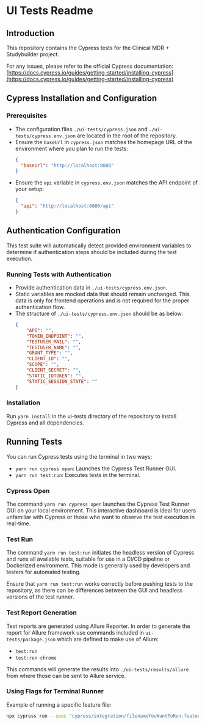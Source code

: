 # UI Tests Readme

## Introduction

This repository contains the Cypress tests for the Clinical MDR + Studybuilder project.

For any issues, please refer to the official Cypress documentation:
[https://docs.cypress.io/guides/getting-started/installing-cypress](https://docs.cypress.io/guides/getting-started/installing-cypress)

## Cypress Installation and Configuration

### Prerequisites

- The configuration files `./ui-tests/cypress.json` and `./ui-tests/cypress.env.json` are located in the root of the repository.
- Ensure the `baseUrl` in `cypress.json` matches the homepage URL of the environment where you plan to run the tests:
  ```json
  {
    "baseUrl": "http://localhost:8080"
  }
  ```
- Ensure the `api` variable in `cypress.env.json` matches the API endpoint of your setup:
  ```json
  {
    "api": "http://localhost:8000/api"
  }
  ```

## Authentication Configuration

This test suite will automatically detect provided environment variables to determine if authentication steps should be included during the test execution.

### Running Tests with Authentication

- Provide authentication data in `./ui-tests/cypress.env.json`.
- Static variables are mocked data that should remain unchanged. This data is only for frontend operations and is not required for the proper authentication flow.
- The structure of `./ui-tests/cypress.env.json` should be as below:
  ```json
  {
      "API": "",
      "TOKEN_ENDPOINT": "",
      "TESTUSER_MAIL": "",
      "TESTUSER_NAME": "",
      "GRANT_TYPE": "",
      "CLIENT_ID": "",
      "SCOPE": "",
      "CLIENT_SECRET": "",
      "STATIC_IDTOKEN": "",
      "STATIC_SESSION_STATE": ""
  }
  ```

### Installation

Run `yarn install` in the ui-tests directory of the repository to install Cypress and all dependencies.

## Running Tests

You can run Cypress tests using the terminal in two ways:

- `yarn run cypress open`: Launches the Cypress Test Runner GUI.
- `yarn run test:run`: Executes tests in the terminal.

### Cypress Open

The command `yarn run cypress open` launches the Cypress Test Runner GUI on your local environment. This interactive dashboard is ideal for users unfamiliar with Cypress or those who want to observe the test execution in real-time.

### Test Run

The command `yarn run test:run` initiates the headless version of Cypress and runs all available tests, suitable for use in a CI/CD pipeline or Dockerized environment. This mode is generally used by developers and testers for automated testing.

Ensure that `yarn run test:run` works correctly before pushing tests to the repository, as there can be differences between the GUI and headless versions of the test runner.

### Test Report Generation

Test reports are generated using Allure Reporter. In order to generate the report for Allure framework use commands included in `ui-tests/package.json` which are defined to make use of Allure:

- `test:run`
- `test:run-chrome`

This commands will generate the results into `./ui-tests/results/allure` from where those can be sent to Allure service. 

### Using Flags for Terminal Runner

Example of running a specific feature file:
```sh
npx cypress run --spec "cypress/integration/filenameYouWantToRun.feature"
```